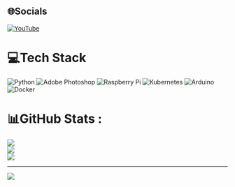 
## 🌐Socials
[![YouTube](https://img.shields.io/badge/YouTube-%23FF0000.svg?logo=YouTube&logoColor=white)](https://youtube.com/c/@hellmuthsz) 

# 💻Tech Stack
![Python](https://img.shields.io/badge/python-3670A0?style=plastic&logo=python&logoColor=ffdd54) ![Adobe Photoshop](https://img.shields.io/badge/adobephotoshop-%2331A8FF.svg?style=plastic&logo=adobephotoshop&logoColor=white) ![Raspberry Pi](https://img.shields.io/badge/-RaspberryPi-C51A4A?style=plastic&logo=Raspberry-Pi) ![Kubernetes](https://img.shields.io/badge/kubernetes-%23326ce5.svg?style=plastic&logo=kubernetes&logoColor=white) ![Arduino](https://img.shields.io/badge/-Arduino-00979D?style=plastic&logo=Arduino&logoColor=white) ![Docker](https://img.shields.io/badge/docker-%230db7ed.svg?style=plastic&logo=docker&logoColor=white)
# 📊GitHub Stats :
![](https://github-readme-stats.vercel.app/api?username=hellmuth75&theme=nightowl&hide_border=true&include_all_commits=false&count_private=true)<br/>
![](https://github-readme-streak-stats.herokuapp.com/?user=hellmuth75&theme=nightowl&hide_border=true)<br/>
![](https://github-readme-stats.vercel.app/api/top-langs/?username=hellmuth75&theme=nightowl&hide_border=true&include_all_commits=false&count_private=true&layout=compact)

---
[![](https://visitcount.itsvg.in/api?id=hellmuth75&icon=0&color=0)](https://visitcount.itsvg.in)
